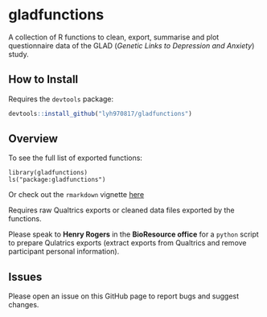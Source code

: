 # gladfunctions

A collection of R functions to clean, export, summarise and plot questionnaire data of the GLAD (*Genetic Links to Depression and Anxiety*) study.


## How to Install

Requires the `devtools` package:

```r
devtools::install_github("lyh970817/gladfunctions")
```

## Overview

To see the full list of exported functions:

```{r}
library(gladfunctions)
ls("package:gladfunctions")
```

Or check out the `rmarkdown` vignette [here](https://htmlpreview.github.io/?https://github.com/lyh970817/gladfunctions/blob/master/vignettes/gladfunctions_vignette.html)

Requires raw Qualtrics exports or cleaned data files exported by the functions. 

Please speak to **Henry Rogers** in the **BioResource office** for a `python` script to prepare Qulatrics exports (extract exports from Qualtrics and remove participant personal information).

## Issues

Please open an issue on this GitHub page to report bugs and suggest changes.
